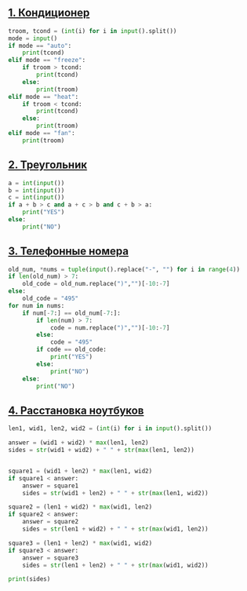 ## [1. Кондиционер](https://contest.yandex.ru/contest/27393/problems/A/)

```python
troom, tcond = (int(i) for i in input().split())
mode = input()
if mode == "auto":
	print(tcond)
elif mode == "freeze":
	if troom > tcond:
		print(tcond)
	else:
		print(troom)
elif mode == "heat":
	if troom < tcond:
		print(tcond)
	else:
		print(troom)
elif mode == "fan":
	print(troom)
```

## [2. Треугольник](https://contest.yandex.ru/contest/27393/problems/B/)

```python
a = int(input())
b = int(input())
c = int(input())
if a + b > c and a + c > b and c + b > a:
	print("YES")
else:
	print("NO")
```

## [3. Телефонные номера](https://contest.yandex.ru/contest/27393/problems/C/)

```python
old_num, *nums = tuple(input().replace("-", "") for i in range(4))
if len(old_num) > 7:
	old_code = old_num.replace(")","")[-10:-7]
else:
	old_code = "495"
for num in nums:
	if num[-7:] == old_num[-7:]:
		if len(num) > 7:
			code = num.replace(")","")[-10:-7]
		else:
			code = "495"
		if code == old_code:
			print("YES")
		else:
			print("NO")
	else:
		print("NO")
```


## [4. Расстановка ноутбуков](https://contest.yandex.ru/contest/27393/problems/F/)

```python
len1, wid1, len2, wid2 = (int(i) for i in input().split())

answer = (wid1 + wid2) * max(len1, len2)
sides = str(wid1 + wid2) + " " + str(max(len1, len2))


square1 = (wid1 + len2) * max(len1, wid2)
if square1 < answer:
	answer = square1
	sides = str(wid1 + len2) + " " + str(max(len1, wid2))

square2 = (len1 + wid2) * max(wid1, len2)
if square2 < answer:
	answer = square2
	sides = str(len1 + wid2) + " " + str(max(wid1, len2))

square3 = (len1 + len2) * max(wid1, wid2)
if square3 < answer:
	answer = square3
	sides = str(len1 + len2) + " " + str(max(wid1, wid2))

print(sides)
```

